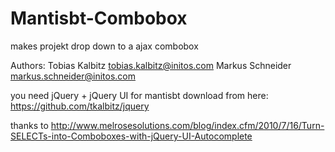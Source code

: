 Mantisbt-Combobox
=================

makes projekt drop down to a ajax combobox

Authors:
Tobias Kalbitz <tobias.kalbitz@initos.com>
Markus Schneider <markus.schneider@initos.com>

you need jQuery + jQuery UI for mantisbt
download from here: https://github.com/tkalbitz/jquery

thanks to http://www.melrosesolutions.com/blog/index.cfm/2010/7/16/Turn-SELECTs-into-Comboboxes-with-jQuery-UI-Autocomplete


